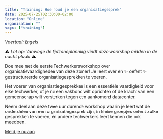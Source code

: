 ```yaml
---
title: "Training: Hoe houd je een organisatiegesprek"
date: 2025-07-25T02:30:00+02:00
location: "Online"
organisation: ""
tags: ["training"]
---
```


*Voertaal: Engels*

⚠️ *Let op: Vanwege de tijdzoneplanning vindt deze workshop midden in de nacht plaats* ⚠️

Doe mee met de eerste Techwerkersworkshop over organisatievaardigheden van deze zomer! Je leert over en ✨ oefent ✨ gestructureerde organisatiegesprekken te voeren.

Het voeren van organisatiegesprekken is een essentiële vaardigheid voor elke techwerker, of je nu een vakbond wilt oprichten of de kracht van een gemeenschap wilt versterken tegen een aankomend datacenter.

Neem deel aan deze twee uur durende workshop waarin je leert wat de onderdelen van een organisatiegesprek zijn, in kleine groepjes oefent zulke gesprekken te voeren, én andere techwerkers leert kennen die ook meedoen.

[Meld je nu aan](https://us02web.zoom.us/meeting/register/9yMuxo_3SluATUUTq1PErA#/registration)